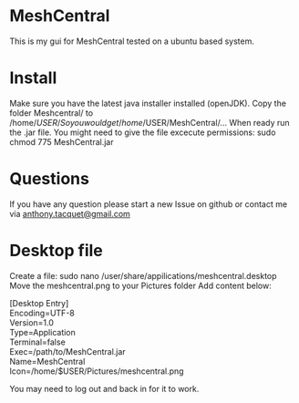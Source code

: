 # MeshCentral
This is my gui for MeshCentral tested on a ubuntu based system.

# Install
Make sure you have the latest java installer installed (openJDK).
Copy the folder Meshcentral/ to /home/$USER/
So you would get /home/$USER/MeshCentral/...
When ready run the .jar file.
You might need to give the file excecute permissions: sudo chmod 775 MeshCentral.jar

# Questions
If you have any question please start a new Issue on github or contact me via anthony.tacquet@gmail.com

# Desktop file
Create a file: sudo nano /user/share/appilications/meshcentral.desktop
Move the meshcentral.png to your Pictures folder
Add content below:

[Desktop Entry]\
Encoding=UTF-8\
Version=1.0\
Type=Application\
Terminal=false\
Exec=/path/to/MeshCentral.jar\
Name=MeshCentral\
Icon=/home/$USER/Pictures/meshcentral.png

You may need to log out and back in for it to work.

